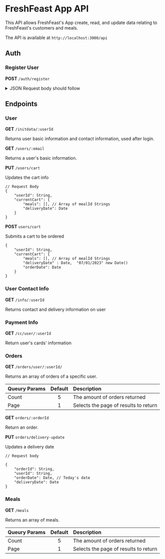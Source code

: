 # FreshFeast App API

This API allows FreshFeast's App create, read, and update data relating to FreshFeast's customers and meals.

The API is available at `http://localhost:3000/api`

## Auth

### Register User

**POST** `/auth/register`

<details>
<summary>JSON Request body should follow</summary>

```
{
    "user": {
        "email": "String",
        "password": "String",
        "firstName": "String",
        "lastName": "String",
        "dietChoice": ["String"],
        "allergens": ["String"],
        "preferredDay": "Number"
    },
    "info": {
    "deliveryAddress": {
        "address1": "String",
        "address2": "String",
        "city": "String",
        "state": "String",
        "zip": "String"
    },
    "DOB": "MM/DD/YYYY",
    "phone": "String"
    },
     "paymentInfo": {
        "ccNum": "string",
        "ccDetails": {
            "address1": "String",
            "address2": "String",
            "city": "String",
            "state": "String",
            "zip": "String"
        },
        "ccExp": {
            "month": Number,
            "year": Number
        }
    }
}
```

</details>

## Endpoints

### User

**GET** `/initdata/:userId`

Returns user basic information and contact information, used after login.

**GET** `/users/:email`

Returns a user's basic information.

**PUT** `/users/cart`

Updates the cart info

```
// Request Body
{
    "userId": String,
    "currentCart": {
        "meals": [], // Array of mealId Strings
        "deliveryDate": Date
    }
}
```

**POST** `users/cart`

Submits a cart to be ordered

```
{
    "userId": String,
    "currentCart": {
        "meals": [], // Array of mealId Strings
        "deliveryDate" : Date,  "07/01/2023" new Date()
        "orderDate": Date
    }
}
```

### User Contact Info

**GET** `/info/:userId`

Returns contact and delivery information on user

### Payment Info

**GET** `/cc/user/:userId`

Return user's cards' information

### Orders

**GET** `/orders/user/:userId/`

Returns an array of orders of a specific user.

| Queury Params | Default | Description                           |
| :------------ | :-----: | :------------------------------------ |
| Count         |    5    | The amount of orders returned         |
| Page          |    1    | Selects the page of results to return |

**GET** `orders/:orderId`

Return an order.

**PUT** `orders/delivery-update`

Updates a delivery date

```
// Request body

{
    "orderId": String,
    "userId": String,
    "orderDate": Date, // Today's date
    "deliveryDate": Date
}
```

### Meals

**GET** `/meals`

Returns an array of meals.

| Queury Params | Default | Description                           |
| :------------ | :-----: | :------------------------------------ |
| Count         |    5    | The amount of orders returned         |
| Page          |    1    | Selects the page of results to return |

